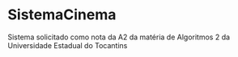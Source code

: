 # SistemaCinema
Sistema solicitado como nota da A2 da matéria de Algoritmos 2 da Universidade Estadual do Tocantins
